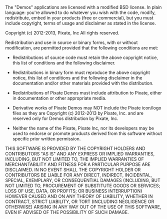 The "Demos" applications are licensed with a modified BSD
license. In plain language: you're allowed to do whatever you wish
with the code, modify, redistribute, embed in your products (free or
commercial), but you must include copyright, terms of usage and
disclaimer as stated in the license. 

Copyright (c) 2012-2013, Pixate, Inc
All rights reserved.

Redistribution and use in source or binary forms,
with or without modification, are permitted provided
that the following conditions are met: 

- Redistributions of source code must retain the above copyright
  notice, this list of conditions and the following disclaimer. 

- Redistributions in binary form must reproduce the above copyright
  notice, this list of conditions and the following disclaimer in the
  documentation and/or other materials provided with the
  distribution. 

- Redistributions of Pixate Demos must include attribution to
  Pixate, either in documentation or other appropriate media.

- Derivative works of Pixate Demos may NOT include the Pixate
  icon/logo files as they are Copyright (c) 2012-2013 by
  Pixate, Inc. and are reserved only for Demos distribution by
  Pixate, Inc.

- Neither the name of the Pixate, Pixate Inc, nor its developers 
  may be used to endorse or promote products derived from
  this software without specific prior written permission. 

THIS SOFTWARE IS PROVIDED BY THE COPYRIGHT HOLDERS AND CONTRIBUTORS
"AS IS" AND ANY EXPRESS OR IMPLIED WARRANTIES, INCLUDING, BUT NOT
LIMITED TO, THE IMPLIED WARRANTIES OF MERCHANTABILITY AND FITNESS FOR
A PARTICULAR PURPOSE ARE DISCLAIMED. IN NO EVENT SHALL THE COPYRIGHT
HOLDER OR CONTRIBUTORS BE LIABLE FOR ANY DIRECT, INDIRECT, INCIDENTAL,
SPECIAL, EXEMPLARY, OR CONSEQUENTIAL DAMAGES (INCLUDING, BUT NOT
LIMITED TO, PROCUREMENT OF SUBSTITUTE GOODS OR SERVICES; LOSS OF USE,
DATA, OR PROFITS; OR BUSINESS INTERRUPTION) HOWEVER CAUSED AND ON ANY
THEORY OF LIABILITY, WHETHER IN CONTRACT, STRICT LIABILITY, OR TORT
(INCLUDING NEGLIGENCE OR OTHERWISE) ARISING IN ANY WAY OUT OF THE USE
OF THIS SOFTWARE, EVEN IF ADVISED OF THE POSSIBILITY OF SUCH DAMAGE.
